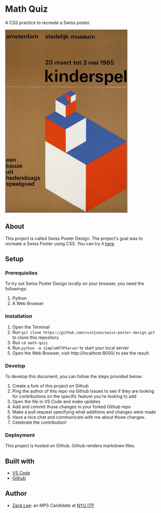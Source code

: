 <!-- Every README should start with an H1 -->
# Math Quiz
<!-- A one-sentence description of the project or assignment -->
A CSS practice to recreate a Swiss poster.

<img src="poster.jpeg" alt="poster" width="400"/>

<!-- It is good practice to add an about or summary -->
## About
This project is called Swiss Poster Design.
The project's goal was to recreate a Swiss Poster using CSS.
You can try it [here](https://cuinjune-swiss-poster-design.glitch.me).

<!-- It is essential to describe how to set up your project -->
## Setup

<!-- Any knowledge or tools you will need beforehand -->
### Prerequisites

To try out Swiss Poster Design locally on your browser, you need the followings: 
1. Python
2. A Web Browser

### Installation

1. Open the Terminal
2. Run `git clone https://github.com/cuinjune/swiss-poster-design.git` to clone this repository
3. Run `cd math-quiz`
4. Run `python -m SimpleHTTPServer` to start your local server
5. Open the Web Browser, visit http://localhost:8000/ to see the result.

<!-- Write instructions on how to start working on your project -->
### Develop

To develop this document, you can follow the steps provided below:
1. Create a fork of this project on Github
2. Ping the author of this repo via Github Issues to see if they are looking for contributions on the specific feature you're looking to add
3. Open the file in VS Code and make updates 
4. Add and commit those changes in your forked Github repo
5. Make a pull request specifying what additions and changes were made
6. Have a nice chat and communicate with me about those changes. 
7. Celebrate the contribution! 

<!-- Notes about the deployment -->
### Deployment

This project is hosted on Github. Github renders markdown files.

## Built with

* [VS Code](https://code.visualstudio.com/)
* [Github](https://github.com)

## Author

* [Zack Lee](https://www.cuinjune.com/about): an MPS Candidate at [NYU ITP](https://itp.nyu.edu)
